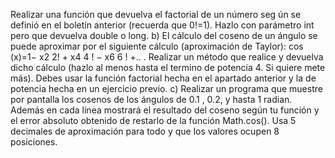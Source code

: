 Realizar una función que devuelva el factorial de un número seg ún se
definió en el boletín anterior (recuerda que 0!=1). Hazlo con parámetro int pero
que devuelva double o long.
b) El cálculo del coseno de un ángulo se puede aproximar por el siguiente cálculo
(aproximación de Taylor):
cos (x)=1− x2
2! + x4
4 ! − x6
6 ! +.. .
Realizar un método que realice y devuelva dicho cálculo (hazlo al menos hasta el
termino de potencia 4. Si quiere mete más). Debes usar la función factorial hecha
en el apartado anterior y la de potencia hecha en un ejercicio previo.
c) Realizar un programa que muestre por pantalla los cosenos de los ángulos de 0.1
, 0.2, y hasta 1 radian. Además en cada línea mostrará el resultado del coseno
según tu función y el error absoluto obtenido de restarlo de la función Math.cos().
Usa 5 decimales de aproximación para todo y que los valores ocupen 8 posiciones.